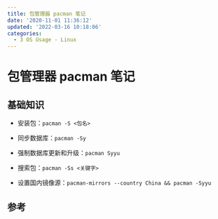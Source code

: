 ```yaml
---
title: 包管理器 pacman 笔记
date: '2020-11-01 11:36:12'
updated: '2022-03-16 10:18:06'
categories:
  - 3 OS Usage - Linux
---
```

# 包管理器 pacman 笔记

## 基础知识

- 安装包：`pacman -S <包名>`

- 同步数据库：`pacman -Sy`

- 强制数据库更新和升级：`pacman Syyu`

- 搜索包：`pacman -Ss <关键字>`

- 设置国内镜像源：`pacman-mirrors --country China && pacman -Syyu`

## 参考

[^1]: [Pacman 命令详解](https://gist.github.com/fbigun/b859fc426c11f972ec97)
